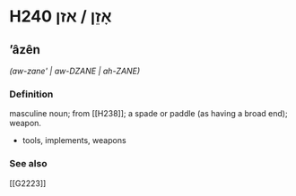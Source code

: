 # H240 אָזֵן / אזן

## ʼâzên

_(aw-zane' | aw-DZANE | ah-ZANE)_

### Definition

masculine noun; from [[H238]]; a spade or paddle (as having a broad end); weapon.

- tools, implements, weapons
### See also

[[G2223]]


